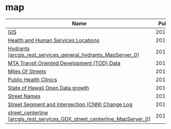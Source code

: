 # map

Name | Published
---- | ---------
[GIS](../datasets/z5nu-zs2r.md) | 2011&#x2011;04&#x2011;17
[Health and Human Services Locations](../datasets/6v78-dj3u.md) | 2015&#x2011;09&#x2011;11
[Hydrants [arcgis_rest_services_general_hydrants_MapServer_0]](../datasets/d7i2-mvrw.md) | 2014&#x2011;12&#x2011;30
[MTA Transit Oriented Development (TOD) Data](../datasets/cqt2-ypem.md) | 2016&#x2011;02&#x2011;05
[Miles Of Streets](../datasets/5s76-j52p.md) | 2015&#x2011;07&#x2011;17
[Public Health Clinics](../datasets/dnjy-kgwg.md) | 2014&#x2011;01&#x2011;30
[State of Hawaii Open Data growth](../datasets/berr-farz.md) | 2013&#x2011;04&#x2011;19
[Street Names](../datasets/6d9h-4u5v.md) | 2015&#x2011;07&#x2011;17
[Street Segment and Intersection (CNN) Change Log](../datasets/amiw-iisi.md) | 2015&#x2011;07&#x2011;17
[street_centerline [arcgis_rest_services_GDX_street_centerline_MapServer_0]](../datasets/qtz9-vukc.md) | 2014&#x2011;12&#x2011;30

